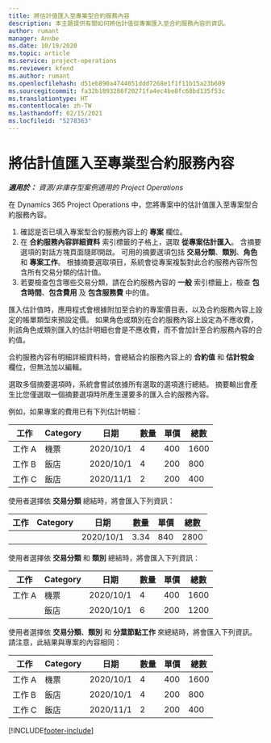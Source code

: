 ```yaml
---
title: 將估計值匯入至專業型合約服務內容
description: 本主題提供有關如何將估計值從專案匯入至合約服務內容的資訊。
author: rumant
manager: Annbe
ms.date: 10/19/2020
ms.topic: article
ms.service: project-operations
ms.reviewer: kfend
ms.author: rumant
ms.openlocfilehash: d51eb890a4744051ddd7268e1f1f11b15a23b609
ms.sourcegitcommit: fa32b1893286f20271fa4ec4be8fc68bd135f53c
ms.translationtype: HT
ms.contentlocale: zh-TW
ms.lasthandoff: 02/15/2021
ms.locfileid: "5278363"
---
```

# <a name="import-an-estimate-to-a-project-based-contract-line"></a>將估計值匯入至專業型合約服務內容

_**適用於：** 資源/非庫存型案例適用的 Project Operations_

在 Dynamics 365 Project Operations 中，您將專案中的估計值匯入至專案型合約服務內容。

1. 確認是否已填入專案型合約服務內容上的 **專案** 欄位。
2. 在 **合約服務內容詳細資料** 索引標籤的子格上，選取 **從專案估計匯入**。 含摘要選項的對話方塊頁面隨即開啟。 可用的摘要選項包括 **交易分類**、**類別**、**角色** 和 **專案工作**。 根據摘要選取項目，系統會從專案複製對此合約服務內容所包含所有交易分類的估計值。 
3. 若要檢查包含哪些交易分類，請在合約服務內容的 **一般** 索引標籤上，檢查 **包含時間**、**包含費用** 及 **包含服務費** 中的值。

匯入估計值時，應用程式會根據附加至合約的專案價目表，以及合約服務內容上設定的帳單類型來預設定價。 如果角色或類別在合約服務內容上設定為不應收費，則該角色或類別匯入的估計明細也會是不應收費，而不會加計至合約服務內容的合約值。

合約服務內容有明細詳細資料時，會總結合約服務內容上的 **合約值** 和 **估計稅金** 欄位，但無法加以編輯。

選取多個摘要選項時，系統會嘗試依據所有選取的選項進行總結。 摘要輸出會產生比您僅選取一個摘要選項時所產生還要多的匯入合約服務內容。

例如，如果專案的費用已有下列估計明細：

| 工作​​ | Category | 日期 | 數量 | 單價 | 總數 |
| --- | --- | --- | --- | --- | --- |
| 工作 A | 機票 | 2020/10/1 | 4 | 400 | 1600 |
| 工作 B | 飯店 | 2020/10/1 | 4 | 200 | 800 |
| 工作 C | 飯店 | 2020/11/1 | 2 | 200 | 400 |

使用者選擇依 **交易分類** 總結時，將會匯入下列資訊：

| 工作​​ | Category | 日期 | 數量 | 單價 | 總數 |
| --- | --- | --- | --- | --- | --- |
| &nbsp;  | &nbsp;  | 2020/10/1 | 3.34 | 840 | 2800 |

使用者選擇依 **交易分類** 和 **類別** 總結時，將會匯入下列資訊：

| 工作​​ | Category | 日期 | 數量 | 單價 | 總數 |
| --- | --- | --- | --- | --- | --- |
| 工作 A | 機票 | 2020/10/1 | 4 | 400 | 1600 |
| &nbsp;  | 飯店 | 2020/10/1 | 6 | 200 | 1200 |

使用者選擇依 **交易分類**、**類別** 和 **分葉節點工作** 來總結時，將會匯入下列資訊。 請注意，此結果與專案的內容相同：

| 工作​​ | Category | 日期 | 數量 | 單價 | 總數 |
| --- | --- | --- | --- | --- | --- |
| 工作 A | 機票 | 2020/10/1 | 4 | 400 | 1600 |
| 工作 B | 飯店 | 2020/10/1 | 4 | 200 | 800 |
| 工作 C | 飯店 | 2020/11/1 | 2 | 200 | 400 |


[!INCLUDE[footer-include](../includes/footer-banner.md)]